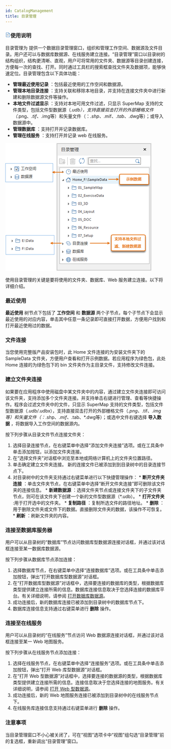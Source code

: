 ```yaml
---
id: CatalogManagement
title: 目录管理  
---  
```

### ![](../../img/read.gif)使用说明

目录管理为
提供一个数据目录管理窗口，组织和管理工作空间、数据源及文件目录。用户还可以与数据库数据源、在线服务建立连接。“目录管理”窗口以目录树的结构组织，结构更清晰、直观，用户可将常用的文件夹、数据源等目录创建连接，方便每一次的查找、打开。同时通过工具栏的搜索框查找文件夹及数据项，能够快速定位。目录管理包含以下具体功能：

  * **管理最近使用记录** ：包括最近使用的工作空间和数据源。
  * **管理本地目录连接** ：支持关联和移除本地目录，并支持在连接文件夹中进行新建和删除数据源文件等操作。
  * **本地文件过滤显示** ：支持对本地可用文件过滤，只显示 SuperMap 支持的文件类型，包括文件型数据源（*.udb），支持直接双击打开的外部栅格文件（*.png、*.tif、*.img等）和矢量文件（：*.shp、*.mif、*.tab、*.dwg等）；或导入数据源中。
  * **管理数据库** ：支持打开并记录数据库。
  * **管理在线服务** ：支持打开并记录 web 在线服务。

![](img/CatalogManager.png)  

  
使用目录管理的关键是要将使用的文件夹、数据库、Web 服务建立连接。以下将详细介绍。

###  最近使用

**最近使用** 树节点下包括了 **工作空间** 和 **数据源**
两个子节点，每个子节点下会显示最近使用的对应内容，单击其中任意一条记录即可直接打开数据，方便用户找到和打开最近使用过的数据。

### 文件连接

当您使用完整版产品安装包时，此 Home 文件连接的为安装文件夹下的 SampleData 文件夹，方便用户查看和打开示例数据。若应用程序为绿色包，此处
Home 连接的为绿色包下的 bin 文件夹作为主目录文件，支持修改文件连接。

### 建立文件夹连接

如果要在应用程序中使用磁盘中某文件夹中的内容，通过建立文件夹连接即可访问该文件夹，支持添加多个文件夹连接。并支持单击右键进行管理、查看等快捷操作。程序会过滤文件夹中的文件，只显示
SuperMap
支持的文件类型，包括文件型数据源（*.udb/*.udbx），支持直接双击打开的外部栅格文件（*.png、*.tif、*.img等）和矢量文件（：*.shp、*.mif、*.tab、*.dwg等）；或选中文件右键选择
**导入数据** ，将数据导入工作空间的数据源内。

按下列步骤从目录文件节点连接文件夹：

  1. 选择目录连接节点，在右键菜单中选择“添加文件夹连接”选项。或在工具条中单击添加按钮，以添加文件夹连接。
  2. 在“选择文件夹”对话框中浏览至本地或网络计算机上的文件夹位置路径。
  3. 单击确定建立文件夹连接。 新的连接文件已被添加到到目录树中的目录连接节点下。
  4. 对目录树中的文件夹支持通过右键菜单进行以下快捷管理操作： 
    * **断开文件夹连接** ：单击文件夹节点，在右键菜单中选择“断开文件夹连接”即可删除该文件夹的连接信息。
    * **新建数据源** ：选择文件夹节点或连接文件夹下的子文件夹节点，则可在该文件夹下创建一个新的文件型数据源（*.udb）。
    * **打开文件夹** :用于打开选中的文件夹。
    * **复制路径** ：复制所选文件的路径地址。
    * **删除** ：用于删除文件夹或文件下的数据。直接删除文件夹的数据，该操作不可恢复。
    * **刷新** ：刷新文件夹的内容。

### 连接至数据库服务器

用户可以从目录树的“数据库”节点访问数据库型数据源连接对话框，并通过该对话框连接至某一数据库数据源。

按下列步骤从数据库节点添加连接：

  1. 选择数据库节点，在右键菜单中选择“连接数据库”选项。或在工具条中单击添加按钮，弹出“打开数据库型数据源”对话框。
  2. 在“打开数据库型数据源”对话框中，选择要连接的数据库的类型，根据数据库类型提供建立连接所需的信息。数据库连接信息取决于您选择连接的数据库平台。有关详细说明，请参阅 [打开数据库数据源](OpenDatasource)。
  3. 成功连接后，新的数据库连接已被添加到目录树中的数据库节点下。
  4. 数据库连接信息支持通过右键菜单进行 **删除** 操作。

### 连接至在线服务

用户可以从目录树的“在线服务”节点访问 Web 数据源连接对话框，并通过该对话框连接至某一 Web 地图服务。

按下列步骤从在线服务节点添加连接：

  1. 选择在线服务节点，在右键菜单中选择“连接服务”选项。或在工具条中单击添加按钮，弹出“打开 Web 库型数据源”对话框。
  2. 在“打开 Web 型数据源”对话框中，选择要连接的数据源的类型，根据数据库类型提供建立连接所需的信息。连接信息取决于您选择连接的地图服务。有关详细说明，请参阅 [打开 Web 型数据源](OpenDatasource#2)。
  3. 成功连接后，新的 Web 地图服务连接已被添加到目录树中的在线服务节点下。
  4. 在线服务库连接信息支持通过右键菜单进行 **删除** 操作。

### 注意事项

当目录管理窗口不小心被关闭了，可在“视图”选项卡中“视图”组勾选“目录管理”前的复选框，重新调出“目录管理”窗口。
